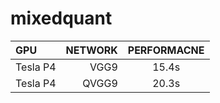 # mixedquant

| GPU | NETWORK | PERFORMACNE | 
|:-------|-------:|:------:|
|   Tesla P4    |   VGG9    |   15.4s   |
|   Tesla P4    |   QVGG9    |   20.3s   |
